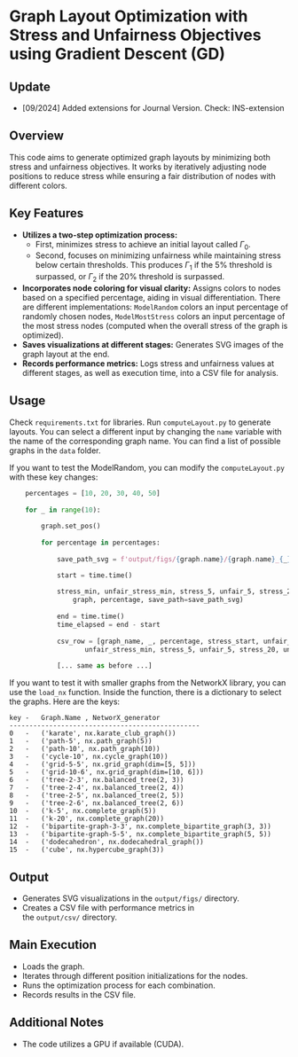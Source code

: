 # **Graph Layout Optimization with Stress and Unfairness Objectives using Gradient Descent (GD)**

## Update
- [09/2024] Added extensions for Journal Version. Check: INS-extension
 
## Overview

This code aims to generate optimized graph layouts by minimizing both stress and unfairness objectives. It works by iteratively adjusting node positions to reduce stress while ensuring a fair distribution of nodes with different colors.

## Key Features

- **Utilizes a two-step optimization process:**
  - First, minimizes stress to achieve an initial layout called $\Gamma_0$.
  - Second, focuses on minimizing unfairness while maintaining stress below certain thresholds. This produces $\Gamma_1$ if the 5% threshold is surpassed, or $\Gamma_2$ if the 20% threshold is surpassed. 
- **Incorporates node coloring for visual clarity:** Assigns colors to nodes based on a specified percentage, aiding in visual differentiation. There are different implementations: `ModelRandom` colors an input percentage of randomly chosen nodes, `ModelMostStress` colors an input percentage of the most stress nodes (computed when the overall stress of the graph is optimized).
- **Saves visualizations at different stages:** Generates SVG images of the graph layout at the end.
- **Records performance metrics:** Logs stress and unfairness values at different stages, as well as execution time, into a CSV file for analysis.

## Usage

Check `requirements.txt` for libraries. Run `computeLayout.py` to generate layouts. You can select a different input by changing the `name` variable with the name of the corresponding graph name.
You can find a list of possible graphs in the `data` folder.


If you want to test the ModelRandom, you can modify the `computeLayout.py` with these key changes:
``` python
    percentages = [10, 20, 30, 40, 50]
    
    for _ in range(10):
       
        graph.set_pos()
        
        for percentage in percentages:
            
            save_path_svg = f'output/figs/{graph.name}/{graph.name}_{_}_{percentage}'

            start = time.time()
            
            stress_min, unfair_stress_min, stress_5, unfair_5, stress_20, unfair_20 = model.train(
                graph, percentage, save_path=save_path_svg)
            
            end = time.time()
            time_elapsed = end - start
            
            csv_row = [graph_name, _, percentage, stress_start, unfair_start, stress_min,
                   unfair_stress_min, stress_5, unfair_5, stress_20, unfair_20, time_elapsed]
            
            [... same as before ...]

```

If you want to test it with smaller graphs from the NetworkX library, you can use the `load_nx` function. Inside the function, there is a dictionary
to select the graphs. Here are the keys:
```
key -   Graph.Name , NetworX_generator
------------------------------------------------
0   -   ('karate', nx.karate_club_graph())
1   -   ('path-5', nx.path_graph(5))
2   -   ('path-10', nx.path_graph(10))
3   -   ('cycle-10', nx.cycle_graph(10))
4   -   ('grid-5-5', nx.grid_graph(dim=[5, 5]))
5   -   ('grid-10-6', nx.grid_graph(dim=[10, 6]))
6   -   ('tree-2-3', nx.balanced_tree(2, 3))
7   -   ('tree-2-4', nx.balanced_tree(2, 4))
8   -   ('tree-2-5', nx.balanced_tree(2, 5))
9   -   ('tree-2-6', nx.balanced_tree(2, 6))
10  -   ('k-5', nx.complete_graph(5))
11  -   ('k-20', nx.complete_graph(20))
12  -   ('bipartite-graph-3-3', nx.complete_bipartite_graph(3, 3))
13  -   ('bipartite-graph-5-5', nx.complete_bipartite_graph(5, 5))
14  -   ('dodecahedron', nx.dodecahedral_graph())
15  -   ('cube', nx.hypercube_graph(3))
```

## Output

- Generates SVG visualizations in the `output/figs/` directory.
- Creates a CSV file with performance metrics in the `output/csv/` directory.


## Main Execution

- Loads the graph.
- Iterates through different position initializations for the nodes.
- Runs the optimization process for each combination.
- Records results in the CSV file.

## Additional Notes

- The code utilizes a GPU if available (CUDA).
